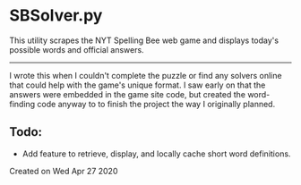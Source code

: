 
# SBSolver.py

This utility scrapes the NYT Spelling Bee web game and displays today's possible words and official answers.

---

I wrote this when I couldn't complete the puzzle or find any solvers online that could help with the game's unique format.  I saw early on that the answers were embedded in the game site code, but created the word-finding code anyway to to finish the project the way I originally planned.

## Todo:
* Add feature to retrieve, display, and locally cache short word definitions.

Created on Wed Apr 27 2020